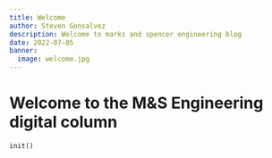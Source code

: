 ```yaml
---
title: Welcome
author: Steven Gonsalvez
description: Welcome to marks and spencer engineering blog
date: 2022-07-05
banner:
  image: welcome.jpg
---
```


# Welcome to the M&S Engineering digital column

`init()`